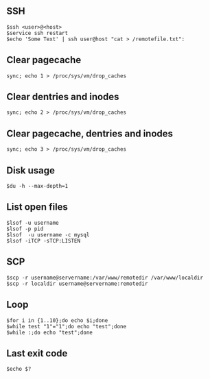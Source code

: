 ## SSH
```
$ssh <user>@<host>
$service ssh restart
$echo 'Some Text' | ssh user@host "cat > /remotefile.txt":
```

## Clear pagecache
```
sync; echo 1 > /proc/sys/vm/drop_caches

```

## Clear dentries and inodes
```
sync; echo 2 > /proc/sys/vm/drop_caches
```

## Clear pagecache, dentries and inodes
```
sync; echo 3 > /proc/sys/vm/drop_caches
```

## Disk usage
```
$du -h --max-depth=1
```

## List open files
```
$lsof -u username
$lsof -p pid
$lsof  -u username -c mysql
$lsof -iTCP -sTCP:LISTEN
```

## SCP
```
$scp -r username@servername:/var/www/remotedir /var/www/localdir
$scp -r localdir username@servername:remotedir
```

## Loop
```
$for i in {1..10};do echo $i;done
$while test "1"="1";do echo "test";done
$while :;do echo "test";done
```

## Last exit code
```
$echo $?
```